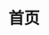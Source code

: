 ---
home: true
title: 首页
heroImage: /images/logo.png
actions:
  - text: 快速上手
    link: /zh-cn/guide/home
    type: primary
  - text: 更新日志
    link: /zh-cn/about/changelog
    type: secondary
footer: Apache-2.0 License | Copyright (C) 2019-2024 HighCapable
---